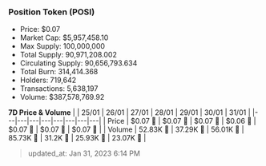 
  ### Position Token (POSI)
  - Price: $0.07
  - Market Cap: $5,957,458.10
  - Max Supply: 100,000,000
  - Total Supply: 90,971,208.002
  - Circulating Supply: 90,656,793.634
  - Total Burn: 314,414.368
  - Holders: 719,642
  - Transactions: 5,638,197
  - Volume: $387,578,769.92

  **7D Price & Volume**
  | | 25&#x2F;01 | 26&#x2F;01 | 27&#x2F;01 | 28&#x2F;01 | 29&#x2F;01 | 30&#x2F;01 | 31&#x2F;01 |
  |---|---|---|---|---|---|---|---|
  | Price | $0.07 🔻 | $0.07 🔻 | $0.07 🔻 | $0.06 🔻 | $0.07 🚀 | $0.07 🔻 | $0.07 🔻 |
  | Volume | 52.83K 🔻 | 37.29K 🔻 | 56.01K 🚀 | 85.73K 🚀 | 31.2K 🔻 | 25.93K 🔻 | 23.07K 🔻 |

  > updated_at: Jan 31, 2023 6:14 PM
